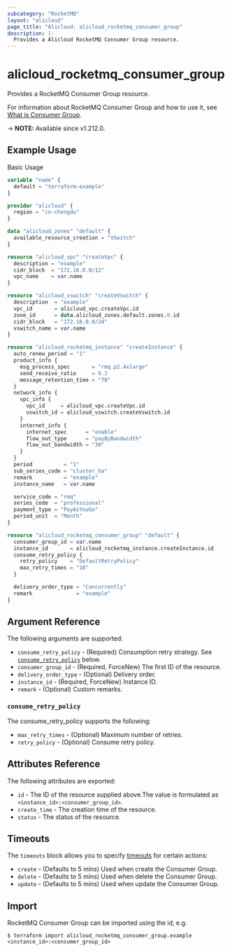 ```yaml
---
subcategory: "RocketMQ"
layout: "alicloud"
page_title: "Alicloud: alicloud_rocketmq_consumer_group"
description: |-
  Provides a Alicloud RocketMQ Consumer Group resource.
---
```


# alicloud_rocketmq_consumer_group

Provides a RocketMQ Consumer Group resource. 

For information about RocketMQ Consumer Group and how to use it, see [What is Consumer Group](https://www.alibabacloud.com/help/en/apsaramq-for-rocketmq/cloud-message-queue-rocketmq-5-x-series/developer-reference/api-rocketmq-2022-08-01-createconsumergroup).

-> **NOTE:** Available since v1.212.0.

## Example Usage

Basic Usage

```terraform
variable "name" {
  default = "terraform-example"
}

provider "alicloud" {
  region = "cn-chengdu"
}

data "alicloud_zones" "default" {
  available_resource_creation = "VSwitch"
}

resource "alicloud_vpc" "createVpc" {
  description = "example"
  cidr_block  = "172.16.0.0/12"
  vpc_name    = var.name
}

resource "alicloud_vswitch" "createVswitch" {
  description  = "example"
  vpc_id       = alicloud_vpc.createVpc.id
  zone_id      = data.alicloud_zones.default.zones.0.id
  cidr_block   = "172.16.0.0/24"
  vswitch_name = var.name
}

resource "alicloud_rocketmq_instance" "createInstance" {
  auto_renew_period = "1"
  product_info {
    msg_process_spec       = "rmq.p2.4xlarge"
    send_receive_ratio     = 0.3
    message_retention_time = "70"
  }
  network_info {
    vpc_info {
      vpc_id     = alicloud_vpc.createVpc.id
      vswitch_id = alicloud_vswitch.createVswitch.id
    }
    internet_info {
      internet_spec      = "enable"
      flow_out_type      = "payByBandwidth"
      flow_out_bandwidth = "30"
    }
  }
  period          = "1"
  sub_series_code = "cluster_ha"
  remark          = "example"
  instance_name   = var.name

  service_code = "rmq"
  series_code  = "professional"
  payment_type = "PayAsYouGo"
  period_unit  = "Month"
}

resource "alicloud_rocketmq_consumer_group" "default" {
  consumer_group_id = var.name
  instance_id       = alicloud_rocketmq_instance.createInstance.id
  consume_retry_policy {
    retry_policy    = "DefaultRetryPolicy"
    max_retry_times = "10"
  }

  delivery_order_type = "Concurrently"
  remark              = "example"
}
```

## Argument Reference

The following arguments are supported:
* `consume_retry_policy` - (Required) Consumption retry strategy. See [`consume_retry_policy`](#consume_retry_policy) below.
* `consumer_group_id` - (Required, ForceNew) The first ID of the resource.
* `delivery_order_type` - (Optional) Delivery order.
* `instance_id` - (Required, ForceNew) Instance ID.
* `remark` - (Optional) Custom remarks.

### `consume_retry_policy`

The consume_retry_policy supports the following:
* `max_retry_times` - (Optional) Maximum number of retries.
* `retry_policy` - (Optional) Consume retry policy.

## Attributes Reference

The following attributes are exported:
* `id` - The ID of the resource supplied above.The value is formulated as `<instance_id>:<consumer_group_id>`.
* `create_time` - The creation time of the resource.
* `status` - The status of the resource.

## Timeouts

The `timeouts` block allows you to specify [timeouts](https://www.terraform.io/docs/configuration-0-11/resources.html#timeouts) for certain actions:
* `create` - (Defaults to 5 mins) Used when create the Consumer Group.
* `delete` - (Defaults to 5 mins) Used when delete the Consumer Group.
* `update` - (Defaults to 5 mins) Used when update the Consumer Group.

## Import

RocketMQ Consumer Group can be imported using the id, e.g.

```shell
$ terraform import alicloud_rocketmq_consumer_group.example <instance_id>:<consumer_group_id>
```